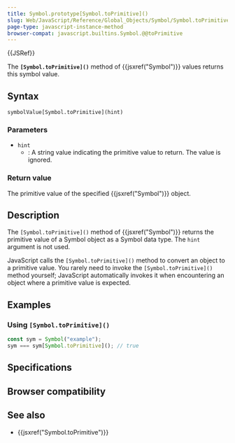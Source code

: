 ```yaml
---
title: Symbol.prototype[Symbol.toPrimitive]()
slug: Web/JavaScript/Reference/Global_Objects/Symbol/Symbol.toPrimitive
page-type: javascript-instance-method
browser-compat: javascript.builtins.Symbol.@@toPrimitive
---
```


{{JSRef}}

The **`[Symbol.toPrimitive]()`** method of {{jsxref("Symbol")}} values returns this symbol value.

## Syntax

```js-nolint
symbolValue[Symbol.toPrimitive](hint)
```

### Parameters

- `hint`
  - : A string value indicating the primitive value to return. The value is ignored.

### Return value

The primitive value of the specified {{jsxref("Symbol")}} object.

## Description

The `[Symbol.toPrimitive]()` method of {{jsxref("Symbol")}} returns the primitive
value of a Symbol object as a Symbol data type. The `hint`
argument is not used.

JavaScript calls the `[Symbol.toPrimitive]()` method to convert an object to a
primitive value. You rarely need to invoke the `[Symbol.toPrimitive]()` method
yourself; JavaScript automatically invokes it when encountering an object where a
primitive value is expected.

## Examples

### Using `[Symbol.toPrimitive]()`

```js
const sym = Symbol("example");
sym === sym[Symbol.toPrimitive](); // true
```

## Specifications



## Browser compatibility



## See also

- {{jsxref("Symbol.toPrimitive")}}
